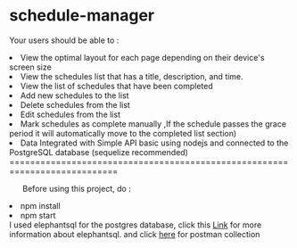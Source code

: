 # schedule-manager
Your users should be able to :
<li>View the optimal layout for each page depending on their device's screen
size</li>
<li> View the schedules list that has a title, description, and time.</li>
<li> View the list of schedules that have been completed</li>
<li>Add new schedules to the list</li>
<li> Delete schedules from the list</li>
<li> Edit schedules from the list</li>
<li> Mark schedules as complete manually ,If the schedule passes the grace
period it will automatically move to the completed list section)</li>
<li> Data Integrated with Simple API basic using nodejs and connected to the
PostgreSQL database (sequelize recommended)</li>
===========================================================================
<ul>Before using this project, do : </ul>
<li>npm install</li>
<li>npm start</li>
</n>
I used elephantsql for the postgres database, click this <a href='https://www.elephantsql.com/'>Link</a> for more information about elephantsql.
and click <a href='https://www.getpostman.com/collections/623ccbae36a6fafa6586' download>here</a> for postman collection
